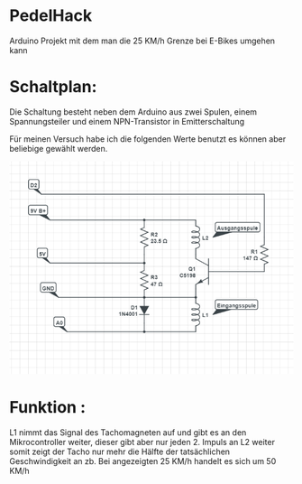# PedelHack
Arduino Projekt mit dem man die 25 KM/h Grenze bei E-Bikes umgehen kann 






# Schaltplan:
Die Schaltung besteht neben dem Arduino aus zwei Spulen, einem Spannungsteiler und einem NPN-Transistor in Emitterschaltung



Für meinen Versuch habe ich die folgenden Werte benutzt es können aber beliebige gewählt werden.


![alt text](https://raw.githubusercontent.com/yurnam/PedelHack/master/Schaltung.png)
 

# Funktion :

L1 nimmt das Signal des Tachomagneten auf und gibt es an den Mikrocontroller weiter, dieser gibt aber nur jeden 2. Impuls an L2 weiter 
somit zeigt der Tacho nur mehr die Hälfte der tatsächlichen Geschwindigkeit an zb. Bei angezeigten 25 KM/h handelt es sich um 50 KM/h

